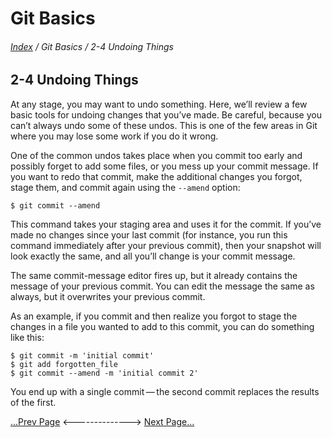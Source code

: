 Git Basics
==
###### [Index](../index.md) / Git Basics / 2-4 Undoing Things

## 2-4 Undoing Things

At any stage, you may want to undo something. Here, we’ll review a few basic tools for undoing changes that you’ve made. Be careful, because you can’t always undo some of these undos. This is one of the few areas in Git where you may lose some work if you do it wrong.

One of the common undos takes place when you commit too early and possibly forget to add some files, or you mess up your commit message. If you want to redo that commit, make the additional changes you forgot, stage them, and commit again using the `--amend` option:

```
$ git commit --amend
```

This command takes your staging area and uses it for the commit. If you’ve made no changes since your last commit (for instance, you run this command immediately after your previous commit), then your snapshot will look exactly the same, and all you’ll change is your commit message.

The same commit-message editor fires up, but it already contains the message of your previous commit. You can edit the message the same as always, but it overwrites your previous commit.

As an example, if you commit and then realize you forgot to stage the changes in a file you wanted to add to this commit, you can do something like this:

```
$ git commit -m 'initial commit'
$ git add forgotten_file
$ git commit --amend -m 'initial commit 2'
```

You end up with a single commit — the second commit replaces the results of the first.

[...Prev Page](2-3-0.md) <--------------> [Next Page...](2-5-0.md)